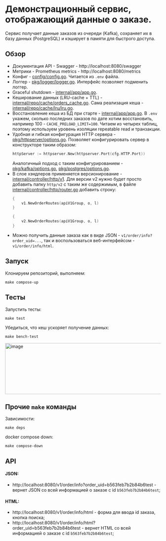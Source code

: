# Демонстрационный сервис, отображающий данные о заказе. 
Сервис получает данные заказов из очереди (Kafka), сохраняет их в базу данных (PostgreSQL) и кэширует в памяти для быстрого доступа.

## Обзор

- Документация API - Swagger - http://localhost:8080/swagger
- Метрики - Prometheus metrics - http://localhost:8080/metrics
- Конфиг - [config/config.go](https://github.com/andreyxaxa/order_svc/blob/main/config/config.go). Читается из `.env` файла.
- Логгер - [pkg/logger/logger.go](https://github.com/andreyxaxa/order_svc/blob/main/pkg/logger/logger.go). Интерфейс позволяет подменить логгер.
- Graceful shutdown - [internal/app/app.go](https://github.com/andreyxaxa/order_svc/blob/main/internal/app/app.go).
- Кеширование данных (LRU-cache + TTL) - [internal/repo/cache/orders_cache.go](https://github.com/andreyxaxa/order_svc/blob/main/internal/repo/cache/orders_cache.go). Сама реализация кеша - [internal/repo/cache/lru/lru.go](https://github.com/andreyxaxa/order_svc/blob/main/internal/repo/cache/lru/lru.go).
- Восстановление кеша из БД при старте - [internal/app/app.go](https://github.com/andreyxaxa/order_svc/blob/main/internal/app/app.go). В `.env` укажем, сколько последних заказов по дате хотим восстановить, например 100 - `CACHE_PRELOAD_LIMIT=100`. Читаем из четырех таблиц, поэтому используем уровень изоляции repeatable read и транзакции.
- Удобная и гибкая конфигурация HTTP сервера - [pkg/httpserver/options.go](https://github.com/andreyxaxa/order_svc/blob/main/pkg/httpserver/options.go).
  Позволяет конфигурировать сервер в конструкторе таким образом:
  ```go
  httpServer := httpserver.New(httpserver.Port(cfg.HTTP.Port))
  ```
  Аналогичный подход с таким конфигурированием - [pkg/kafka/options.go](https://github.com/andreyxaxa/order_svc/blob/main/pkg/kafka/options.go), [pkg/postgres/options.go](https://github.com/andreyxaxa/order_svc/blob/main/pkg/postgres/options.go).
- В слое хэндлеров применяется версионирование - [internal/controller/http/v1](https://github.com/andreyxaxa/order_svc/tree/main/internal/controller/http/v1).
  Для версии v2 нужно будет просто добавить папку `http/v2` с таким же содержимым, в файле [internal/controller/http/router.go](https://github.com/andreyxaxa/order_svc/blob/main/internal/controller/http/router.go) добавить строку:
  ```go
  {
      v1.NewOrderRoutes(apiV1Group, o, l)
  }

  {
      v2.NewOrderRoutes(apiV1Group, o, l)
  }
  ```
- Можно получить данные заказа как в виде JSON - `v1/order/info?order_uid=...`, так и воспользоваться веб-интерфейсом - `v1/order/info/html`.

## Запуск

Клонируем репозиторий, выполняем:
```
make compose-up
```

## Тесты

Запустить тесты:
```
make test
```

Убедиться, что кеш ускоряет получение данных:
```
make bench-test
```
<img width="1036" height="165" alt="image" src="https://github.com/user-attachments/assets/ac2dc9da-d7f3-48d0-975f-0844bbd50bb7" />

## Прочие `make` команды
Зависимости:
```
make deps
```
docker compose down:
```
make compose-down
```

## API

#### JSON:
- http://localhost:8080/v1/order/info?order_uid=b563feb7b2b84b6test - вернет JSON со всей информацией о заказе с id `b563feb7b2b84b6test`;

#### HTML:
- http://localhost:8080/v1/order/info/html - форма для ввода id заказа, кнопка поиска;
- http://localhost:8080/v1/order/info/html?order_uid=b563feb7b2b84b6test - вернет HTML со всей информацией о заказе с id `b563feb7b2b84b6test`;
